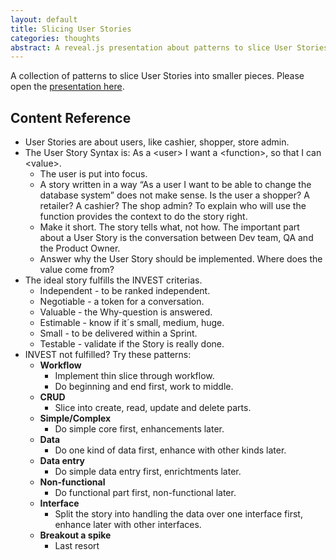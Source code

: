 ```yaml
---
layout: default
title: Slicing User Stories
categories: thoughts
abstract: A reveal.js presentation about patterns to slice User Stories into smaller pieces.
---
```

A collection of patterns to slice User Stories into smaller pieces. Please open the [presentation here]({{site.url}}/assets/slicing-user-stories).

Content Reference
---
* User Stories are about users, like cashier, shopper, store admin.
* The User Story Syntax is: As a &lt;user&gt; I want a &lt;function&gt;, so that I can &lt;value&gt;.
	* The user is put into focus.
	* A story written in a way “As a user I want to be able to change the database system” does not make sense. Is the user a shopper? A retailer? A cashier? The shop admin? To explain who will use the function provides the context to do the story right.
	* Make it short. The story tells what, not how. The important part about a User Story is the conversation between Dev team, QA and the Product Owner.
	* Answer why the User Story should be implemented. Where does the value come from?
* The ideal story fulfills the INVEST criterias.
	* Independent - to be ranked independent.
	* Negotiable - a token for a conversation.
	* Valuable - the Why-question is answered.
	* Estimable - know if it´s small, medium, huge.
	* Small - to be delivered within a Sprint.
	* Testable - validate if the Story is really done.
* INVEST not fulfilled? Try these patterns:
	* **Workflow**
		* Implement thin slice through workflow.
		* Do beginning and end first, work to middle.
	* **CRUD**
		* Slice into create, read, update and delete parts.
	* **Simple/Complex**
		* Do simple core first, enhancements later.
	* **Data**
		* Do one kind of data first, enhance with other kinds later.
	* **Data entry**
		* Do simple data entry first, enrichtments later.
	* **Non-functional**
		* Do functional part first, non-functional later.
	* **Interface**
		* Split the story into handling the data over one interface first, enhance later with other interfaces.
	* **Breakout a spike**
		* Last resort







